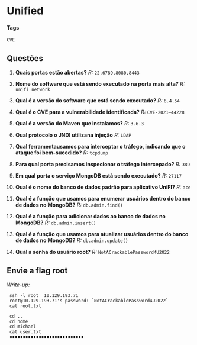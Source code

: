 # Unified

#### Tags
`CVE`

## Questões 

1. **Quais portas estão abertas?**
_R:_ `22,6789,8080,8443`

2. **Nome do software que está sendo executado na porta mais alta?**
_R:_ `unifi network`

3. **Qual é a versão do software que está sendo executado?**
_R:_ `6.4.54`

4. **Qual é o CVE para a vulnerabilidade identificada?**
_R:_ `CVE-2021–44228`

5. **Qual é a versão do Maven que instalamos?**
_R:_ `3.6.3`

6. **Qual protocolo o JNDI utilizana injeção**
_R:_ `LDAP`

7. **Qual ferramentausamos para interceptar o tráfego, indicando que o ataque foi bem-sucedido?**
_R:_ `tcpdump`

8. **Para qual porta precisamos inspecionar o tráfego intercepado?**
_R:_ `389`

9. **Em qual porta o serviço MongoDB está sendo executado?**
_R:_ `27117`

10. **Qual é o nome do banco de dados padrão para aplicativo UniFI?**
_R:_ `ace`

11. **Qual é a função que usamos para enumerar usuários dentro do banco de dados no MongoDB?**
_R:_ `db.admin.find()`

12. **Qual é a função para adicionar dados ao banco de dados no MongoDB?**
_R:_ `db.admin.insert()`

13. **Qual é a função que usamos para atualizar usuários dentro do banco de dados no MongoDB?**
_R:_ `db.admin.update()`

14. **Qual a senha do usuário root?**
_R:_ `NotACrackablePassword4U2022`

## **Envie a flag root**  
_Write-up:_
~~~shell
 ssh -l root  10.129.193.71
 root@10.129.193.71's password: `NotACrackablePassword4U2022`
 cat root.txt 
 
 cd ..
 cd home
 cd michael 
 cat user.txt
 ∎∎∎∎∎∎∎∎∎∎∎∎∎∎∎∎∎∎∎∎∎∎∎∎∎∎∎∎
~~~
